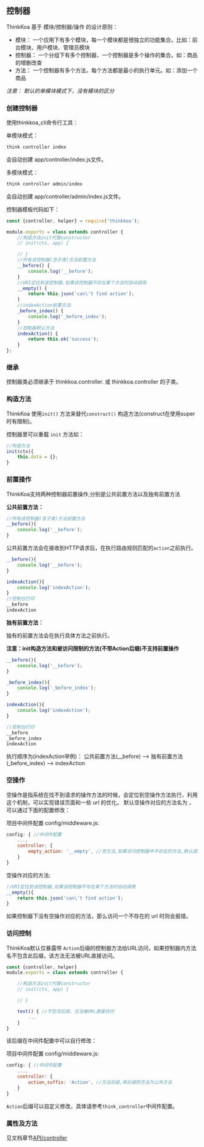 ## 控制器

ThinkKoa 基于 模块/控制器/操作 的设计原则：

* 模块： 一个应用下有多个模块，每一个模块都是很独立的功能集合。比如：前台模块、用户模块、管理员模块
* 控制器： 一个分组下有多个控制器，一个控制器是多个操作的集合。如：商品的增删改查
* 方法： 一个控制器有多个方法，每个方法都是最小的执行单元。如：添加一个商品

*注意： 默认的单模块模式下，没有模块的区分*

### 创建控制器

使用thinkkoa_cli命令行工具：

单模块模式：

```bash
think controller index
```

会自动创建 app/controller/index.js文件。

多模块模式：


```bash
think controller admin/index
```

会自动创建 app/controller/admin/index.js文件。


控制器模板代码如下：

```js
const {controller, helper} = require('thinkkoa');

module.exports = class extends controller {
    //构造方法init代替constructor
    // init(ctx, app) {

    // }
    //所有该控制器(含子类)方法前置方法
    __before() {
        console.log('__before');
    }
    //URI定位到该控制器,如果该控制器不存在某个方法时自动调用
    __empty() {
        return this.json('can\'t find action');
    }
    //indexAction前置方法
    _before_index() {
        console.log('_before_index');
    }
    //控制器默认方法
    indexAction() {
        return this.ok('success');
    }
};
```

### 继承

控制器类必须继承于 thinkkoa.controller. 或 thinkkoa.controller 的子类。

### 构造方法

ThinkKoa 使用`init()` 方法来替代`construct()` 构造方法(construct在使用super时有限制)。

控制器里可以重载 `init` 方法如：

```js
//构造方法
init(ctx){
    this.data = {};
}
```

### 前置操作

ThinkKoa支持两种控制器前置操作,分别是公共前置方法以及独有前置方法

**公共前置方法：**

```js
//所有该控制器(含子类)方法前置方法
__before(){
    console.log('__before');
}
```

公共前置方法会在接收到HTTP请求后，在执行路由规则匹配的`action`之前执行。

```js
__before(){
    console.log('__before');
}

indexAction(){
    console.log('indexAction');
}
//控制台打印
__before
indexAction
```

**独有前置方法：**

独有的前置方法会在执行具体方法之前执行。

**注意：init构造方法和被访问限制的方法(不带Action后缀)不支持前置操作**


```js
__before(){
    console.log('__before');
}

_before_index(){
    console.log('_before_index');
}

indexAction(){
    console.log('indexAction');
}

//控制台打印
__before
_before_index
indexAction

```

执行顺序为(indexAction举例)： 公共前置方法(\_\_before) --> 独有前置方法(\_before\_index) --> indexAction

### 空操作

空操作是指系统在找不到请求的操作方法的时候，会定位到空操作方法执行，利用这个机制，可以实现错误页面和一些 url 的优化。
默认空操作对应的方法名为 ，可以通过下面的配置修改：

项目中间件配置 config/middleware.js:

```js
config: { //中间件配置
    ...,
    controller: {
        empty_action: '__empty', //空方法,如果访问控制器中不存在的方法,默认调用
    }
}
```

空操作对应的方法:

```js
//URI定位到该控制器,如果该控制器不存在某个方法时自动调用
__empty(){
    return this.json('can\'t find action');
}
```
如果控制器下没有空操作对应的方法，那么访问一个不存在的 url 时则会报错。


### 访问控制
ThinkKoa默认仅暴露带 `Action`后缀的控制器方法给URL访问，如果控制器内方法名不包含此后缀，该方法无法被URL直接访问。

```js
const {controller, helper}
module.exports = class extends controller {

    //构造方法init代替constructor
    // init(ctx, app) {

    // }

    test() { //不包含后缀，无法被URL直接访问
        ...
    }
}
```
该后缀在中间件配置中可以自行修改：

项目中间件配置 config/middleware.js:

```js
config: { //中间件配置
    ...,
    controller: {
        action_suffix: 'Action', //方法后缀,带后缀的方法为公共方法
    }
}
```

`Action`后缀可以自定义修改，具体请参考`think_controller`中间件配置。

### 属性及方法
见文档章节[API/controller](/doc/think_controller.jhtml)
